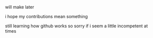 will make later

i hope my contributions mean something

still learning how github works so sorry if i seem a little incompetent at times

